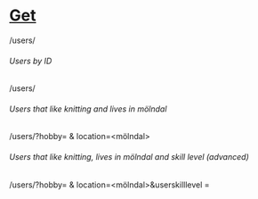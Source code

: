 # <u>Get</u>

/users/

###### Users by ID

/users/<id>

###### Users that like knitting and lives in mölndal

/users/?hobby= <knitting>& location=<mölndal>

###### Users that like knitting, lives in mölndal and skill level (advanced)

/users/?hobby= <knitting>& location=<mölndal>&userskilllevel = <advance>



